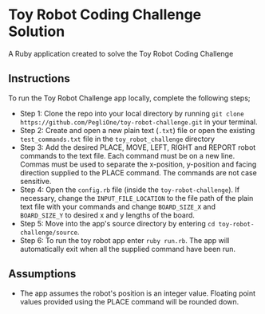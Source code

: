 # Toy Robot Coding Challenge Solution

A Ruby application created to solve the Toy Robot Coding Challenge

## Instructions

To run the Toy Robot Challenge app locally, complete the following steps;

- Step 1: Clone the repo into your local directory by running `git clone https://github.com/PegliOne/toy-robot-challenge.git` in your terminal.
- Step 2: Create and open a new plain text (`.txt`) file or open the existing `test_commands.txt` file in the `toy_robot_challenge` directory
- Step 3: Add the desired PLACE, MOVE, LEFT, RIGHT and REPORT robot commands to the text file. Each command must be on a new line. Commas must be used to separate the x-position, y-position and facing direction supplied to the PLACE command. The commands are not case sensitive.
- Step 4: Open the `config.rb` file (inside the `toy-robot-challenge`). If necessary, change the `INPUT_FILE_LOCATION` to the file path of the plain text file with your commands and change `BOARD_SIZE_X` and `BOARD_SIZE_Y` to desired x and y lengths of the board.
- Step 5: Move into the app's source directory by entering `cd toy-robot-challenge/source`.
- Step 6: To run the toy robot app enter `ruby run.rb`. The app will automatically exit when all the supplied command have been run.

## Assumptions

- The app assumes the robot's position is an integer value. Floating point values provided using the PLACE command will be rounded down.